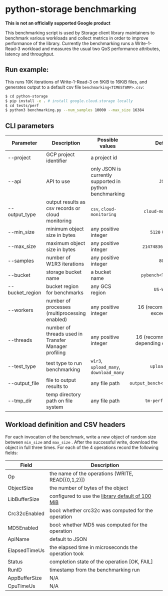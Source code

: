 # python-storage benchmarking

**This is not an officially supported Google product**

This benchmarking script is used by Storage client library maintainers to benchmark various workloads and collect metrics in order to improve performance of the library.
Currently the benchmarking runs a Write-1-Read-3 workload and measures the usual two QoS performance attributes, latency and throughput.

## Run example:
This runs 10K iterations of Write-1-Read-3 on 5KiB to 16KiB files, and generates output to a default csv file `benchmarking<TIMESTAMP>.csv`:
```bash
$ cd python-storage
$ pip install -e . # install google.cloud.storage locally
$ cd tests/perf
$ python3 benchmarking.py --num_samples 10000 --max_size 16384
```

## CLI parameters

| Parameter | Description | Possible values | Default |
| --------- | ----------- | --------------- |:-------:|
| --project | GCP project identifier | a project id| * |
| --api | API to use | only JSON is currently supported in python benchmarking | `JSON` |
| --output_type | output results as csv records or cloud monitoring | `csv`, `cloud-monitoring` | `cloud-monitoring` |
| --min_size | minimum object size in bytes | any positive integer | `5120` (5 KiB) |
| --max_size | maximum object size in bytes | any positive integer | `2147483648` (2 GiB) |
| --samples | number of W1R3 iterations | any positive integer | `8000` |
| --bucket | storage bucket name | a bucket name | `pybench<TIMESTAMP>` |
| --bucket_region | bucket region for benchmarks | any GCS region | `US-WEST1` |
| --workers | number of processes (multiprocessing enabled) | any positive integer | 16 (recommend not to exceed 16) |
| --threads | number of threads used in Transfer Manager profiling | any positive integer | 16 (recommend 8 or 16 depending on workload) |
| --test_type | test type to run benchmarking | `w1r3`, `upload_many`, `download_many`  | `upload_many` |
| --output_file | file to output results to | any file path | `output_bench<TIMESTAMP>.csv` |
| --tmp_dir | temp directory path on file system | any file path | `tm-perf-metrics` |


## Workload definition and CSV headers

For each invocation of the benchmark, write a new object of random size between `min_size` and `max_size` . After the successful write, download the object in full three times. For each of the 4 operations record the following fields:

| Field | Description |
| ----- | ----------- |
| Op | the name of the operations (WRITE, READ[{0,1,2}]) |
| ObjectSize | the number of bytes of the object |
| LibBufferSize | configured to use the [library default of 100 MiB](https://github.com/googleapis/python-storage/blob/main/google/cloud/storage/blob.py#L135) |
| Crc32cEnabled | bool: whether crc32c was computed for the operation |
| MD5Enabled | bool: whether MD5 was computed for the operation |
| ApiName | default to JSON|
| ElapsedTimeUs | the elapsed time in microseconds the operation took |
| Status | completion state of the operation [OK, FAIL] |
| RunID | timestamp from the benchmarking run |
| AppBufferSize | N/A |
| CpuTimeUs | N/A |